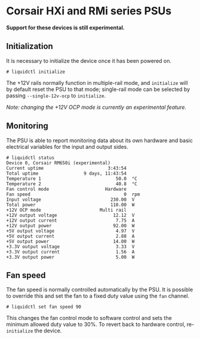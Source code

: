 # Corsair HXi and RMi series PSUs

**Support for these devices is still experimental.**

## Initialization

It is necessary to initialize the device once it has been powered on.


```
# liquidctl initialize
```

The +12V rails normally function in multiple-rail mode, and `initialize` will by default reset the PSU to that mode; single-rail mode can be selected by passing `--single-12v-ocp` to `initialize`.

_Note: changing the +12V OCP mode is currently an experimental feature._

## Monitoring

The PSU is able to report monitoring data about its own hardware and basic electrical variables for the input and output sides.

```
# liquidctl status
Device 0, Corsair RM650i (experimental)
Current uptime                        3:43:54
Total uptime                 9 days, 11:43:54
Temperature 1                            50.0  °C
Temperature 2                            40.8  °C
Fan control mode                     Hardware
Fan speed                                   0  rpm
Input voltage                          230.00  V
Total power                            110.00  W
+12V OCP mode                      Multi rail
+12V output voltage                     12.12  V
+12V output current                      7.75  A
+12V output power                       92.00  W
+5V output voltage                       4.97  V
+5V output current                       2.88  A
+5V output power                        14.00  W
+3.3V output voltage                     3.33  V
+3.3V output current                     1.56  A
+3.3V output power                       5.00  W
```

## Fan speed

The fan speed is normally controlled automatically by the PSU.  It is possible to override this and set the fan to a fixed duty value using the `fan` channel.

```
# liquidctl set fan speed 90
```

This changes the fan control mode to software control and sets the minimum allowed duty value to 30%.  To revert back to hardware control, re-`initialize` the device.
